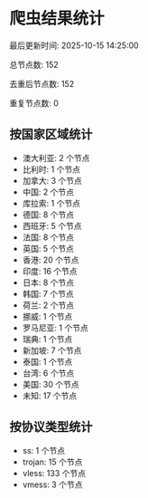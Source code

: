 # 爬虫结果统计

最后更新时间: 2025-10-15 14:25:00

总节点数: 152

去重后节点数: 152

重复节点数: 0

## 按国家区域统计

- 澳大利亚: 2 个节点
- 比利时: 1 个节点
- 加拿大: 3 个节点
- 中国: 2 个节点
- 库拉索: 1 个节点
- 德国: 8 个节点
- 西班牙: 5 个节点
- 法国: 8 个节点
- 英国: 5 个节点
- 香港: 20 个节点
- 印度: 16 个节点
- 日本: 8 个节点
- 韩国: 7 个节点
- 荷兰: 2 个节点
- 挪威: 1 个节点
- 罗马尼亚: 1 个节点
- 瑞典: 1 个节点
- 新加坡: 7 个节点
- 泰国: 1 个节点
- 台湾: 6 个节点
- 美国: 30 个节点
- 未知: 17 个节点

## 按协议类型统计

- ss: 1 个节点
- trojan: 15 个节点
- vless: 133 个节点
- vmess: 3 个节点
